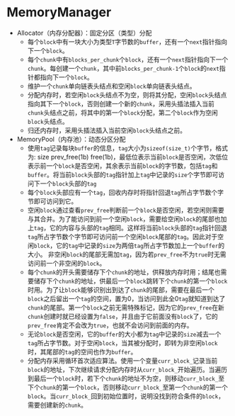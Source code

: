 # MemoryManager
- Allocator（内存分配器）：固定分区（类型）分配
  - 每个`block`中有一块大小为类型`T`字节数的`buffer`，还有一个`next`指针指向下一个`block`。
  - 每个`chunk`中有`blocks_per_chunk`个`block`，还有一个`next`指针指向下一个`chunk`。每创建一个`chunk`，其中前`blocks_per_chunk-1`个`block`的`next`指针都指向下一个`block`。
  - 维护一个`chunk`单向链表头结点和空闲`block`单向链表头结点。
  - 分配内存时，若空闲`block`头结点不为空，则将其分配，空闲`block`头结点指向其下一个`block`，否则创建一个新的`chunk`，采用头插法插入当前`chunk`头结点之前，将其中的第一个`block`分配，第二个`block`作为空闲`block`头结点。
  - 归还内存时，采用头插法插入当前空闲`block`头结点之前。
- MemoryPool（内存池）：动态分区分配
  - 使用`tag`记录每块`buffer`的信息，`tag`大小为`sizeof(size_t)`个字节，格式为: size prev_free(1b) free(1b)，最低位表示当前`block`是否空闲，次低位表示前一个`block`是否空闲，其余表示当前`block`的字节数，包括`tag`和`buffer`。将当前`block`头部的`tag`指针加上`tag`中记录的`size`个字节即可访问下一个`block`头部的`tag`
  - 每个`block`头部应有一个`tag`，回收内存时将指针回退`tag`所占字节数个字节即可访问到它。
  - 空闲`block`通过查看`prev_free`判断前一个`block`是否空闲，若空闲则需要与其合并。为了能访问到前一个空闲`block`，需要给空闲`block`的尾部也加上`tag`，它的内容与头部的`tag`相同。这样将当前`block`头部的`tag`指针回退`tag`所占字节数个字节即可访问前一个空闲`block`尾部的`tag`。因此对于空闲`block`，它的`tag`中记录的`size`为两倍`tag`所占字节数加上一个`buffer`的大小。 非空闲`block`的尾部无需加`tag`，因为若`prev_free`不为`true`时无需访问前一个非空闲的`block`。
  - 每个`chunk`的开头需要储存下个`chunk`的地址，供释放内存时用；结尾也需要储存下个`chunk`的地址，供最后一个`block`跳转下个`chunk`的第一个`block`时用。为了让`block`能够识别出到达了`chunk`的尾部，需要在最后一个`block`之后留出一个`tag`的空间，置为0，当访问到此全0`tag`就知道到达了`chunk`的尾部。第一个`block`之前无需特殊标记，因为它的`prev_free`在新`chunk`创建时就已经设置为`false`，并且由于它前面没有`block`了，它的`prev_free`肯定不会改为`true`，也就不会访问到前面的内存。
  - 无论`block`是否空闲，它的`buffer`的大小都为`tag`中记录的`size`减去一个`tag`所占字节数。对于空闲`block`，当其被分配时，即转为非空闲`block`时，其尾部的`tag`的空间也作为`buffer`。
  - 分配内存采用循环首次适应算法。使用一个变量`curr_block_`记录当前`block`的地址，下次继续请求分配内存时从`curr_block_`开始遍历。当遍历到最后一个`block`时，若下个`chunk`的地址不为空，则移动`curr_block_`至下个`chunk`的第一个`block`，否则移动`curr_block_`至第一个`chunk`的第一个`block`。当`curr_block_`回到初始位置时，说明没找到符合条件的`block`，需要创建新的`chunk`。
